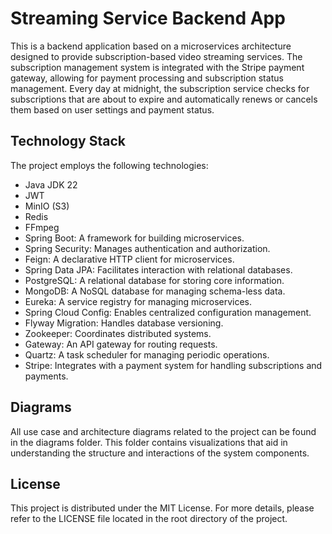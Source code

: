 # Streaming Service Backend App

This is a backend application based on a microservices architecture designed to provide subscription-based video streaming services. The subscription management system is integrated with the Stripe payment gateway, allowing for payment processing and subscription status management. Every day at midnight, the subscription service checks for subscriptions that are about to expire and automatically renews or cancels them based on user settings and payment status.

## Technology Stack
The project employs the following technologies:
- Java JDK 22
- JWT
- MinIO (S3)
- Redis
- FFmpeg
- Spring Boot: A framework for building microservices.
- Spring Security: Manages authentication and authorization.
- Feign: A declarative HTTP client for microservices.
- Spring Data JPA: Facilitates interaction with relational databases.
- PostgreSQL: A relational database for storing core information.
- MongoDB: A NoSQL database for managing schema-less data.
- Eureka: A service registry for managing microservices.
- Spring Cloud Config: Enables centralized configuration management.
- Flyway Migration: Handles database versioning.
- Zookeeper: Coordinates distributed systems.
- Gateway: An API gateway for routing requests.
- Quartz: A task scheduler for managing periodic operations.
- Stripe: Integrates with a payment system for handling subscriptions and payments.

## Diagrams
All use case and architecture diagrams related to the project can be found in the diagrams folder. This folder contains visualizations that aid in understanding the structure and interactions of the system components.
## License

This project is distributed under the MIT License. For more details, please refer to the LICENSE file located in the root directory of the project.
